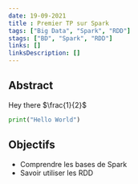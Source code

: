 ```yaml
---
date: 19-09-2021
title : Premier TP sur Spark
tags: ["Big Data", "Spark", "RDD"]
stags: ["BD", "Spark", "RDD"]
links: []
linksDescription: []
---
```


## Abstract

Hey there $\frac{1}{2}$

```python
print("Hello World")
```

## Objectifs

- Comprendre les bases de Spark
- Savoir utiliser les RDD